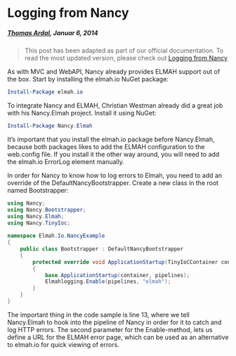 # Logging from Nancy##### [Thomas Ardal](http://elmah.io/about/), Januar 6, 2014> This post has been adapted as part of our official documentation. To read the most updated version, please check out [Logging from Nancy](https://docs.elmah.io/logging-to-elmah-io-from-nancy/)As with MVC and WebAPI, Nancy already provides ELMAH support out of the box. Start by installing the elmah.io NuGet package:```powershellInstall-Package elmah.io```To integrate Nancy and ELMAH, Christian Westman already did a great job with his Nancy.Elmah project. Install it using NuGet:```powershellInstall-Package Nancy.Elmah```It’s important that you install the elmah.io package before Nancy.Elmah, because both packages likes to add the ELMAH configuration to the web.config file. If you install it the other way around, you will need to add the elmah.io ErrorLog element manually.In order for Nancy to know how to log errors to Elmah, you need to add an override of the DefaultNancyBootstrapper. Create a new class in the root named Bootstrapper:```csharpusing Nancy;using Nancy.Bootstrapper;using Nancy.Elmah;using Nancy.TinyIoc; namespace Elmah.Io.NancyExample{    public class Bootstrapper : DefaultNancyBootstrapper    {        protected override void ApplicationStartup(TinyIoCContainer container, IPipelines pipelines)        {            base.ApplicationStartup(container, pipelines);            Elmahlogging.Enable(pipelines, "elmah");        }    }}```The important thing in the code sample is line 13, where we tell Nancy.Elmah to hook into the pipeline of Nancy in order for it to catch and log HTTP errors. The second parameter for the Enable-method, lets us define a URL for the ELMAH error page, which can be used as an alternative to elmah.io for quick viewing of errors.